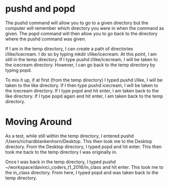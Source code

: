 
# pushd and popd

The pushd command will allow you to go to a given directory but the computer will remember which directory you were in when the command as given.
The popd command will then allow you to go back to the directory where the pushd command was given.

If I am in the temp directory, I can create a path of directories i/like/icecream. I do so by typing mkdir i/like/icecream.
At this point, I am still in the temp directory.
If I type pushd i/like/icecream, I will be taken to the icecream directory. However, I can go back to the temp directory
by typing popd.

To mix it up, if at first (from the temp directory) I typed pushd i/like, I will be taken to the like directory.
If I then type pushd icecream, I will be taken to the icecream directory.
If I type popd and hit enter, I am taken back to the like directory.
If I type popd again and hit enter, I am taken back to the temp directory.

# Moving Around

As a test, while still within the temp directory, I entered pushd /Users/richardblankenhorn/Desktop.
This then took me to the Desktop directory.
From the Desktop directory, I typed popd and hit enter. This then took me back to the temp directory I was originally in.

Once I was back in the temp directory, I typed pushd ~/workspace/davinci_coders_t1_2016/in_class and hit enter.
This took me to the in_class directory.
From here, I typed popd and was taken back to the temp directory.

